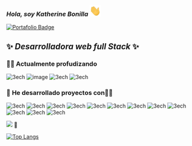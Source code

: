 ### _Hola, soy Katherine Bonilla_  <img src="https://raw.githubusercontent.com/ABSphreak/ABSphreak/master/gifs/Hi.gif " width="30"> 

[![Portafolio Badge](https://img.shields.io/badge/Portafolio-%20website-blue)](https://katherinebonilla.netlify.app/)
     
## ✨ _Desarrolladora web full Stack_ ✨ 


###  🚀:green_heart: Actualmente profudizando 
![3ech](https://camo.githubusercontent.com/47380987ecfc7e15bb287529fe03a2c63273ad597edcc85352b02cbb942863e5/68747470733a2f2f696d672e69636f6e73382e636f6d2f636f6c6f722f34382f3030303030302f6a6176612d636f666665652d6375702d6c6f676f2d2d76312e706e67 ) 
![image](https://user-images.githubusercontent.com/86696439/150569192-afe03bba-fd41-4689-a0a8-480e85ba8c9c.png)
   ![3ech](  https://upload.wikimedia.org/wikipedia/commons/thumb/c/c3/Python-logo-notext.svg/51px-Python-logo-notext.svg.png)
    ![3ech](https://camo.githubusercontent.com/84c2586aa67309f6fa224fdf5fdf33a633239375397a8e753ac1e7cc727f5458/68747470733a2f2f696d672e69636f6e73382e636f6d2f636f6c6f722f34382f3030303030302f6a6176617363726970742d2d76312e706e67 )
### 🌱 **He desarrollado proyectos  con**👩‍💻


 ![3ech](https://camo.githubusercontent.com/b9fe9f8e52c6fd30d814c24f3eb71cb09d7f5bc82d7f67a384055de93fdbb0bf/68747470733a2f2f696d672e69636f6e73382e636f6d2f636f6c6f722f34382f3030303030302f68746d6c2d352d2d76312e706e67 )
  ![3ech](https://camo.githubusercontent.com/dc75aee770dff630309493116eeebd6a39c7042e4e94780a5e6c8f107bebe76f/68747470733a2f2f696d672e69636f6e73382e636f6d2f636f6c6f722f34382f3030303030302f637373332e706e67 )
    ![3ech](https://camo.githubusercontent.com/84c2586aa67309f6fa224fdf5fdf33a633239375397a8e753ac1e7cc727f5458/68747470733a2f2f696d672e69636f6e73382e636f6d2f636f6c6f722f34382f3030303030302f6a6176617363726970742d2d76312e706e67 )
   ![3ech](https://camo.githubusercontent.com/0174b03bab13c90e5673eaafbaa2cc273f8f0f8e70c39e660d0db9895f41f7ae/68747470733a2f2f696d672e69636f6e73382e636f6d2f636f6c6f722f34382f3030303030302f626f6f7473747261702e706e67 )
   ![3ech](https://www.svgrepo.com/show/354987/figma.svg )
    ![3ech](https://www.shareicon.net/data/48x48/2016/07/08/117367_logo_512x512.png)
   ![3ech](https://camo.githubusercontent.com/9bbd13a20bb8651d8c54267857569bd9562da9a851ebae27a1eba70a1fc47535/68747470733a2f2f696d672e69636f6e73382e636f6d2f636f6c6f722f34382f3030303030302f6d7973716c2d6c6f676f2e706e67 )
     ![3ech](  https://www.shareicon.net/data/48x48/2015/09/11/99371_javascript_512x512.png)
     ![3ech](https://camo.githubusercontent.com/2f7d9c653bd1edd735b3db07d7c4b47ae45959e17c14053fa4f543ac93cc1a8c/68747470733a2f2f696d672e69636f6e73382e636f6d2f636f6c6f722f34382f3030303030302f76697375616c2d73747564696f2d636f64652d323031392e706e67 )
      ![3ech](https://camo.githubusercontent.com/9a732bd987992bdd80776e87bf30041de02ad5e718e03873b325807207b6f57b/68747470733a2f2f696d672e69636f6e73382e636f6d2f636f6c6f722f34382f3030303030302f6769746875622d2d76312e706e67)
        ![3ech](https://static.wixstatic.com/media/012557_1c89757f2a9c4a878cfde8b24cf1d997~mv2.png/v1/fit/w_51%2Ch_51%2Cal_c/file.png)
         ![3ech](  https://upload.wikimedia.org/wikipedia/commons/thumb/c/c3/Python-logo-notext.svg/51px-Python-logo-notext.svg.png)
        
   ![](https://komarev.com/ghpvc/?username=kathBD&style=flat-square) :triangular_flag_on_post:
     
  [![Top Langs](https://github-readme-stats.vercel.app/api/top-langs/?username=kathBD&layout=compact)](https://github.com/anuraghazra/github-readme-stats)
 
    
 
 
 


